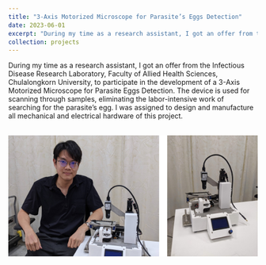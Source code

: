 ```yaml
---
title: "3-Axis Motorized Microscope for Parasite’s Eggs Detection"
date: 2023-06-01
excerpt: "During my time as a research assistant, I got an offer from the Infectious Disease Research Laboratory, Faculty of Allied Health Sciences, Chulalongkorn University, to participate in the development of a 3-Axis Motorized Microscope for Parasite Eggs Detection. The device is used for scanning through samples, eliminating the labor-intensive work of searching for the parasite’s egg. I was assigned to design and manufacture all mechanical and electrical hardware of this project.<br/><img src='/images/projects_images/7.png'>"
collection: projects
---
```


During my time as a research assistant, I got an offer from the Infectious Disease Research Laboratory, Faculty of Allied Health Sciences, Chulalongkorn University, to participate in the development of a 3-Axis Motorized Microscope for Parasite Eggs Detection. The device is used for scanning through samples, eliminating the labor-intensive work of searching for the parasite’s egg. I was assigned to design and manufacture all mechanical and electrical hardware of this project.

<br/><img src='/images/projects_images/7.png'>